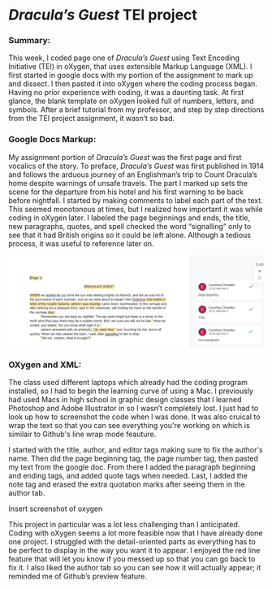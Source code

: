 # _Dracula’s Guest_ TEI project

### Summary:

This week, I coded page one of _Dracula’s Guest_ using Text Encoding Initiative (TEI) in oXygen, that uses extensible Markup Language (XML). I first started in google docs with my portion of the assignment to mark up and dissect. I then pasted it into oXygen where the coding process began. 
Having no prior experience with coding, it was a daunting task. At first glance, the blank template on oXygen looked full of numbers, letters, and symbols. After a brief tutorial from my professor, and step by step directions from the TEI project assignment, it wasn’t so bad.

### Google Docs Markup:

My assignment portion of _Dracula’s Guest_ was the first page and first vocalics of the story. To preface, _Dracula’s Guest_ was first published in 1914 and follows the arduous journey of an Englishman’s trip to Count Dracula’s home despite warnings of unsafe travels. The part I marked up sets the scene for the departure from his hotel and his first warning to be back before nightfall.
I started by making comments to label each part of the text. This seemed monotonous at times, but I realized how important it was while coding in oXygen later. I labeled the page beginnings and ends, the title, new paragraphs, quotes, and spell checked the word “signalling” only to see that it had British origins so it could be left alone. Although a tedious process, it was useful to reference later on.

![google doc markup screenshot](https://github.com/CarolineC-24/CarolineC-24/blob/main/images/google%20doc%20screenshot.jpg)

### OXygen and XML:

The class used different laptops which already had the coding program installed, so I had to begin the learning curve of using a Mac. I previously had used Macs in high school in graphic design classes that I learned Photoshop and Adobe Illustrator in so I wasn’t completely lost. I just had to look up how to screenshot the code when I was done. It was also cruical to wrap the text so that you can see everything you're working on which is similair to Github's line wrap mode feauture.

I started with the title, author, and editor tags making sure to fix the author's name. Then did the page beginning tag, the page number tag, then pasted my text from the google doc. From there I added the paragraph beginning and ending tags, and added quote tags when needed. Last, I added the note tag and erased the extra quotation marks after seeing them in the author tab.

Insert screenshot of oxygen

This project in particular was a lot less challenging than I anticipated. Coding with oXygen seems a lot more feasible now that I have already done one project. I struggled with the detail-oriented parts as everything has to be perfect to display in the way you want it to appear. I enjoyed the red line feature that will let you know if you messed up so that you can go back to fix it. I also liked the author tab so you can see how it will actually appear; it reminded me of Github’s preview feature.
